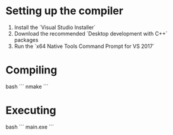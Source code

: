 # Setting up the compiler

1. Install the ´Visual Studio Installer´
2. Download the recommended ´Desktop development with C++´ packages
3. Run the ´x64 Native Tools Command Prompt for VS 2017´

# Compiling

bash
´´´
nmake
´´´

# Executing

bash
´´´
main.exe
´´´
